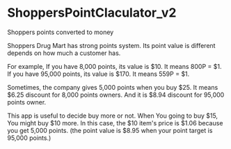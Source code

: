 # ShoppersPointClaculator_v2
Shoppers points converted to money

Shoppers Drug Mart has strong points system.
Its point value is different depends on how much a customer has.

For example, 
If you have 8,000 points, its value is $10. It means 800P = $1.
If you have 95,000 points,  its value is $170. It means 559P = $1.

Sometimes, the company gives 5,000 points when you buy $25. 
It means $6.25 discount for 8,000 points owners. And it is $8.94 discount for 95,000 points owner.

This app is useful to decide buy more or not.
When You going to buy $15, You might buy $10 more. 
In this case, the $10 item's price is $1.06 because you get 5,000 points.
(the point value is $8.95 when your point target is 95,000 points.)




